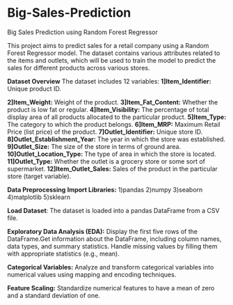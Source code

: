 # Big-Sales-Prediction
Big Sales Prediction using Random Forest Regressor

This project aims to predict sales for a retail company using a Random Forest Regressor model. The dataset contains various attributes related to the items and outlets, which will be used to train the model to predict the sales for different products across various stores.

**Dataset Overview**
The dataset includes 12 variables:
**1]Item_Identifier:** Unique product ID.

**2]Item_Weight:** Weight of the product.
**3]Item_Fat_Content:** Whether the product is low fat or regular.
**4]Item_Visibility:** The percentage of total display area of all products allocated to the particular product.
**5]Item_Type:** The category to which the product belongs.
**6]Item_MRP:** Maximum Retail Price (list price) of the product.
**7]Outlet_Identifier:** Unique store ID.
**8]Outlet_Establishment_Year:** The year in which the store was established.
**9]Outlet_Size:** The size of the store in terms of ground area.
**10]Outlet_Location_Type:** The type of area in which the store is located.
**11]Outlet_Type:** Whether the outlet is a grocery store or some sort of supermarket.
**12]Item_Outlet_Sales:** Sales of the product in the particular store (target variable).

**Data Preprocessing**
**Import Libraries:**
1)pandas
2)numpy
3)seaborn
4)matplotlib
5)sklearn

**Load Dataset**: The dataset is loaded into a pandas DataFrame from a CSV file.

**Exploratory Data Analysis (EDA):**
Display the first five rows of the DataFrame.Get information about the DataFrame, including column names, data types, and summary statistics.
Handle missing values by filling them with appropriate statistics (e.g., mean).

**Categorical Variables:**
Analyze and transform categorical variables into numerical values using mapping and encoding techniques.

**Feature Scaling:**
Standardize numerical features to have a mean of zero and a standard deviation of one.
